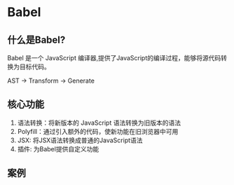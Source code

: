 # Babel

## 什么是Babel?

Babel 是一个 JavaScript 编译器,提供了JavaScript的编译过程，能够将源代码转换为目标代码。

AST -> Transform -> Generate

## 核心功能

1. 语法转换：将新版本的 JavaScript 语法转换为旧版本的语法
2. Polyfill：通过引入额外的代码，使新功能在旧浏览器中可用
3. JSX: 将JSX语法转换成普通的JavaScript语法
4. 插件: 为Babel提供自定义功能

## 案例